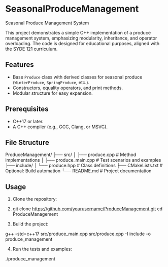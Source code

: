 # SeasonalProduceManagement
Seasonal Produce Management System

This project demonstrates a simple C++ implementation of a produce management system, emphasizing modularity, inheritance, and operator overloading. The code is designed for educational purposes, aligned with the SYDE 121 curriculum.

## Features
- Base `Produce` class with derived classes for seasonal produce (`WinterProduce`, `SpringProduce`, etc.).
- Constructors, equality operators, and print methods.
- Modular structure for easy expansion.

## Prerequisites
- C++17 or later.
- A C++ compiler (e.g., GCC, Clang, or MSVC).

## File Structure

ProduceManagement/ ├── src/ │ ├── produce.cpp # Method implementations │ ├── produce_main.cpp # Test scenarios and examples ├── include/ │ └── produce.hpp # Class definitions ├── CMakeLists.txt # Optional: Build automation └── README.md # Project documentation


## Usage

1. Clone the repository:
2. 
   git clone https://github.com/yourusername/ProduceManagement.git
   cd ProduceManagement

3. Build the project:

g++ -std=c++17 src/produce_main.cpp src/produce.cpp -I include -o produce_management

4. Run the tests and examples:

./produce_management


